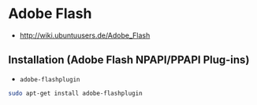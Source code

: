 # Adobe Flash

+   <http://wiki.ubuntuusers.de/Adobe_Flash>



## Installation (Adobe Flash NPAPI/PPAPI Plug-ins)

+   `adobe-flashplugin`

```sh
sudo apt-get install adobe-flashplugin
```